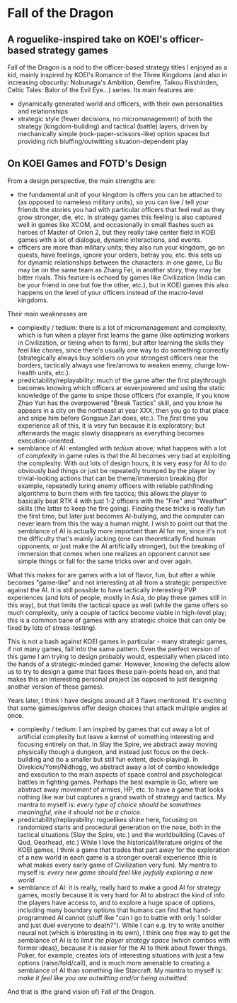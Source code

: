 # Fall of the Dragon

## A roguelike-inspired take on KOEI's officer-based strategy games

Fall of the Dragon is a nod to the officer-based strategy titles I enjoyed as a kid, mainly inspired by KOEI's Romance of the Three Kingdoms (and also in increasing obscurity: Nobunaga's Ambition, Gemfire, Taikou Risshinden, Celtic Tales: Balor of the Evil Eye...) series. Its main features are:

* dynamically generated world and officers, with their own personalities and relationships
* strategic style (fewer decisions, no micromanagement) of both the strategy (kingdom-building) and tactical (battle) layers, driven by mechanically simple (rock-paper-scissors-like) option spaces but providing rich bluffing/outwitting situation-dependent play

## On KOEI Games and FOTD's Design

From a design perspective, the main strengths are:

* the fundamental unit of your kingdom is offers you can be attached to (as opposed to nameless military units), so you can live / tell your friends the stories you had with particular officers that feel real as they grow stronger, die, etc. In strategy games this feeling is also captured well in games like XCOM, and occasionally in small flashes such as heroes of Master of Orion 2, but they really take center field in KOEI games with a lot of dialogue, dynamic interactions, and events.
* officers are more than military units; they also run your kingdom, go on quests, have feelings, ignore your orders, betray you, etc. this sets up for dynamic relationships between the characters: in one game, Lu Bu may be on the same team as Zhang Fei, in another story, they may be bitter rivals. This feature is echoed by games like Civilization (India can be your friend in one but foe the other, etc.), but in KOEI games this also happens on the level of your officers instead of the macro-level kingdoms.

Their main weaknesses are
* complexity / tedium: there is a lot of micromanagement and complexity, which is fun when a player first learns the game (like optimizing workers in Civilization, or timing when to farm), but after learning the skills they feel like chores, since there's usually one way to do something correctly (strategically always buy soldiers on your strongest officers near the borders, tactically always use fire/arrows to weaken enemy, charge low-health units, etc.).
* predictability/replayability: much of the game after the first playthrough becomes knowing which officers ar eoverpowered and using the static knowledge of the game to snipe those officers (for example, if you know Zhao Yun has the overpowered "Break Tactics" skill, and you know he appears in a city on the northeast at year XXX, then you go to that place and snipe him before Gongsun Zan does, etc.). The *first* time you experience all of this, it is very fun because it is exploratory; but afterwards the magic slowly disappears as everything becomes execution-oriented.
* semblance of AI: entangled with *tedium* above; what happens with a lot of *complexity* in game rules is that the AI becomes very bad at exploiting the complexity. With out lots of design hours, it is very easy for AI to do obviously bad things or just be repeatedly trumped by the player by trivial-looking actions that can be theme/immersion breaking (for example, repeatedly luring enemy officers with reliable pathfinding algorithms to burn them with fire tactics; this allows the player to basically beat RTK 4 with just 1-2 officers with the "Fire" and "Weather" skills (the latter to keep the fire going). Finding these tricks is really fun the first time, but later just becomes AI-bullying, and the computer can never learn from this the way a human might. I wish to point out that the semblance of AI is actually more important than AI for me, since it's not the difficulty that's mainly lacking (one can theoretically find human opponents, or just make the AI artificially stronger), but the breaking of immersion that comes when one realizes an opponent cannot see simple things or fall for the same tricks over and over again.

What this makes for are games with a lot of flavor, fun, but after a while becomes "game-like" and not interesting at all from a strategic perspective against the AI. It is still possible to have tactically interesting PVP experiences (and lots of people, mostly in Asia, do play these games still in this way), but that limits the tactical space as well (while the game offers so much complexity, only a couple of tactics become viable in high-level play; this is a common bane of games with any strategic choice that can only be fixed by lots of stress-testing). 

This is not a bash against KOEI games in particular - many strategic games, if not many games, fall into the same pattern. Even the perfect version of this game I am trying to design probably would, especially when placed into the hands of a strategic-minded gamer. However, knowing the defects allow us to try to design a game that faces these pain-points head on, and that makes this an interesting personal project (as opposed to just designing another version of these games).

Years later, I think I have designs around all 3 flaws mentioned. It's exciting that some games/genres offer design choices that attack multiple angles at once.

* complexity / tedium: I am inspired by games that cut away a lot of artificial complexity but leave a kernel of something interesting and focusing entirely on that. In Slay the Spire, we abstract away moving physically though a dungeon, and instead just focus on the deck-building and (to a smaller but still fun extent, deck-playing). In Divekick/Yomi/Nidhogg, we abstract away a lot of combo knowledge and execution to the main aspects of space control and psychological battles in fighting games. Perhaps the best example is Go, where we abstract away *movement* of armies, HP, etc. to have a game that looks nothing like war but captures a grand swath of strategy and tactics. My mantra to myself is: *every type of choice should be sometimes meaningful, else it should not be a choice.*
* predictability/replayability: roguelikes shine here, focusing on randomized starts and procedural generation on the nose, both in the tactical situations (Slay the Spire, etc.) and the worldbuilding (Caves of Qud, Gearhead, etc.) While I love the historical/literature origins of the KOEI games, I think a game that trades that part away for the exploration of a new world in each game is a stronger overall experience (this is what makes every early game of Civilization very fun). My mantra to myself is: *every new game should feel like joyfully exploring a new world.*
* semblance of AI: it is really, really hard to make a good AI for strategy games, mostly because it is very hard for AI to abstract the kind of info the players have access to, and to explore a huge space of options, including many boundary options that humans can find that hand-programmed AI cannot (stuff like "can I go to battle with only 1 soldier and just duel everyone to death?"). While I can e.g. try to write another neural net (which is interesting in its own), I think one free way to get the semblance of AI is to *limit the player strategy space* (which combos with former ideas), because it is easier for the AI to think about fewer things. Poker, for example, creates lots of interesting situations with just a few options (raise/fold/call), and is much more amenable to creating a semblance of AI than something like Starcraft. My mantra to myself is: *make it feel like you are outwitting and/or being outwitted.*

And that is (the grand vision of) Fall of the Dragon. 
